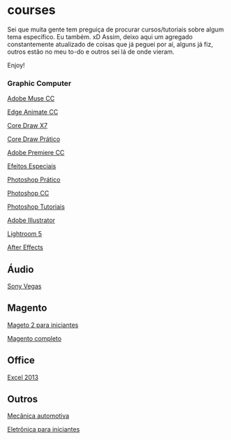 # courses

Sei que muita gente tem preguiça de procurar cursos/tutoriais sobre algum tema específico. Eu também. xD
Assim, deixo aqui um agregado constantemente atualizado de coisas que já peguei por aí, alguns já fiz, outros estão no meu to-do e outros sei lá de onde vieram.

Enjoy!

### Graphic Computer
[Adobe Muse CC](https://www.youtube.com/playlist?list=PLO_xIfla8f1z3v10MqwOn82Th7GisxToc)

[Edge Animate CC](https://www.youtube.com/playlist?list=PLO_xIfla8f1xVnl0Vttu6pq0GjGZQQbz3)

[Core Draw X7](https://www.youtube.com/playlist?list=PLO_xIfla8f1yObKXCCAByglWqulYUWit2)

[Core Draw Prático](https://www.youtube.com/playlist?list=PLBgSZOd1Ka-xHbojQivnKi9SRXae0esGW)

[Adobe Premiere CC](https://www.youtube.com/playlist?list=PLO_xIfla8f1xSBts89-i-_onWkYQIjFet)

[Efeitos Especiais](https://www.youtube.com/playlist?list=PLiIkFK6GN1dKRKgBtfjs-JGXNHlBxSqFO)

[Photoshop Prático](https://www.youtube.com/playlist?list=PLBgSZOd1Ka-zjyvKewoEFWvRsoyAg35d8)

[Photoshop CC](https://www.youtube.com/playlist?list=PLHz_AreHm4dnj6cWEvVfRGNh2WaI0fDut)

[Photoshop Tutoriais](https://www.youtube.com/playlist?list=PLBgSZOd1Ka-z8lujxZmWFv9OkMztp0AdV)

[Adobe Illustrator](https://www.youtube.com/playlist?list=PLO_xIfla8f1xH77StwQoe4-MPdMh2aurP)

[Lightroom 5](https://www.youtube.com/playlist?list=PL_310STcm71F1k7Rr50HsFNv_LJosRqh8)

[After Effects](https://www.youtube.com/playlist?list=PLO_xIfla8f1xMp4xyIotfkRuGkIelaGyp)

## Áudio
[Sony Vegas](https://www.youtube.com/playlist?list=PLO_xIfla8f1wSLfZNfywIobmVl0vbJ_1M)

## Magento

[Mageto 2 para iniciantes](https://www.youtube.com/watch?v=gQ1-dPL2Ipg&list=PLQQUd8xe2EWU0k2TU0V_PSEiDpCzuF_OW&ab_channel=DigitalStartup)

[Magento completo](https://www.youtube.com/watch?v=zq7MoEORLYg&ab_channel=MaxPronko)

## Office
[Excel 2013](https://www.youtube.com/playlist?list=PL_310STcm71F7PGFxZfO7PXZGSC720hRs)

## Outros

[Mecânica automotiva](https://www.youtube.com/watch?v=QnRYJ6dQPfw&list=PLu5s2x9Fzskb5z91lDyMSvcz5VJ76e7fj&ab_channel=ConhecimentoAplicado-Automotivo)

[Eletrônica para iniciantes](https://www.youtube.com/watch?v=W_q_Cl-Qd5c&list=PLZ8dBTV2_5HQpKzBt3nJex3Mbk7hmhFHl&ab_channel=WRKits)
